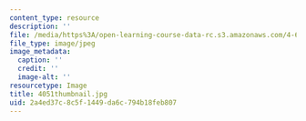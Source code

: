 ```yaml
---
content_type: resource
description: ''
file: /media/https%3A/open-learning-course-data-rc.s3.amazonaws.com/4-614-religious-architecture-and-islamic-cultures-fall-2002/2a4ed37c8c5f1449da6c794b18feb807_4051thumbnail.jpg
file_type: image/jpeg
image_metadata:
  caption: ''
  credit: ''
  image-alt: ''
resourcetype: Image
title: 4051thumbnail.jpg
uid: 2a4ed37c-8c5f-1449-da6c-794b18feb807
---
```

